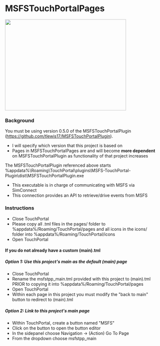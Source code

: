 # MSFSTouchPortalPages

<img src="https://user-images.githubusercontent.com/31976175/94336558-3663e780-ffb2-11ea-872a-36ae009ab90f.png" width="400px" height="300px">

### Background
You must be using version 0.5.0 of the MSFSTouchPortalPlugin (https://github.com/tlewis17/MSFSTouchPortalPlugin).
- I will specify which version that this project is based on
- Pages in MSFSTouchPortalPages are and will become **more dependent** on MSFSTouchPortalPlugin as functionality of that project increases

The MSFSTouchPortalPlugin referenced above starts %appdata%\Roaming\TouchPortal\plugins\MSFS-TouchPortal-Plugin\dist\MSFSTouchPortalPlugin.exe
- This executable is in charge of communicating with MSFS via SimConnect
- This connection provides an API to retrieve/drive events from MSFS

### Instructions
- Close TouchPortal
- Please copy all .tml files in the pages/ folder to %appdata%/Roaming/TouchPortal/pages and all icons in the icons/ folder into %appdata%/Roaming/TouchPortal/icons
- Open TouchPortal

#### If you do not already have a custom (main).tml
##### Option 1: Use this project's main as the default (main) page
- Close TouchPortal
- Rename the msfstpp_main.tml provided with this project to (main).tml PRIOR to copying it into %appdata%/Roaming/TouchPortal/pages
- Open TouchPortal
- Within each page in this project you must modify the "back to main" button to redirect to (main).tml
##### Option 2: Link to this project's main page
- Within TouchPortal, create a button named "MSFS"
- Click on the button to open the button editor
- In the sidepanel choose Navigation ->  (Action) Go To Page 
- From the dropdown choose msfstpp_main

